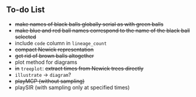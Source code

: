 ## To-do List

- ~~make names of black balls globally serial as with green balls~~
- ~~make blue and red ball names correspond to the name of the black ball selected~~
- include `code` column in `lineage_count`
- ~~compact Newick representation~~
- ~~get rid of brown balls altogether~~
- plot method for diagrams
- ~~in~~ `treeplot`: ~~extract times from Newick trees directly~~
- `illustrate` -> `diagram`?
- ~~playMGP (without sampling)~~
- playSIR (with sampling only at specified times)
